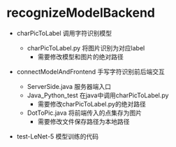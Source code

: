 # recognizeModelBackend
- charPicToLabel 调用字符识别模型
  - charPicToLabel.py 将图片识别为对应label
    - 需要修改模型和图片的绝对路径

- connectModelAndFrontend 手写字符识别前后端交互
  - ServerSide.java 服务器端入口
  - Java_Python_test 在java中调用charPicToLabel.py
    - 需要修改charPicToLabel.py的绝对路径
  - DotToPic.java 将前端传入的点集存为图片
    - 需要修改文件保存路径为本地路径

- test-LeNet-5 模型训练的代码
